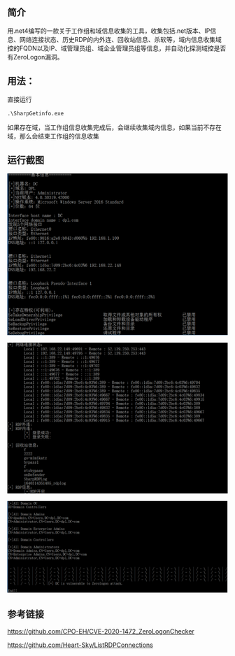 ## 简介

用.net4编写的一款关于工作组和域信息收集的工具，收集包括.net版本、IP信息、网络连接状态、历史RDP的内外连、回收站信息、杀软等，域内信息收集域控的FQDN以及IP、域管理员组、域企业管理员组等信息，并自动化探测域控是否有ZeroLogon漏洞。
## 用法：

直接运行

```
.\SharpGetinfo.exe
```

如果存在域，当工作组信息收集完成后，会继续收集域内信息，如果当前不存在域，那么会结束工作组的信息收集

## 运行截图

![image-20220124162832054](README/image-20220124162832054.png)

![image-20220124162848068](README/image-20220124162848068.png)

![image-20220124162904041](README/image-20220124162904041.png)

## 参考链接

https://github.com/CPO-EH/CVE-2020-1472_ZeroLogonChecker

https://github.com/Heart-Sky/ListRDPConnections
